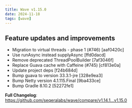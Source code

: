 ```yaml
---
title: Wave v1.15.0
date: 2024-11-18
tags: [wave]
---
```


## Feature updates and improvements

- Migration to virtual threads - phase 1 (#746) [aaf0420c]
- Use runAsync instead supplyAsync [ffd0dacd]
- Remove deprecated ThreadPoolBuilder [7af3046f]
- Replace Guava cache with Caffeine (#745) [cf813e0a]
- Update project deps [f24b684d]
- Bump guava to version 33.3.1-jre [328e9ea3]
- Bump Netty version 4.1.115.Final [9ba433ce]
- Bump Gradle 8.10.2 [52272fe1]

**Full Changelog**: https://github.com/seqeralabs/wave/compare/v1.14.1...v1.15.0
